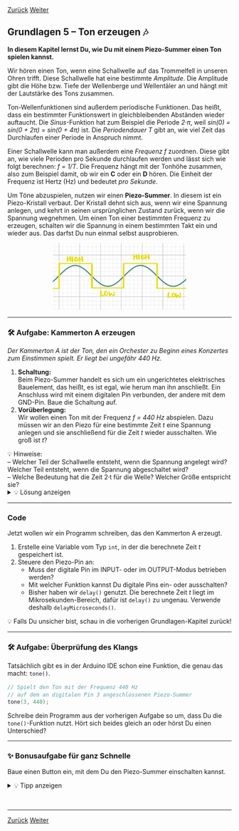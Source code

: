 <link rel="stylesheet" href="assets/css/custom.css?v=2">

<div class="nav-container">
  <a href="Grundlagen4" class="button">Zurück</a>
  <a href="Grundlagen6" class="button">Weiter</a>
</div>

## Grundlagen 5 – Ton erzeugen 🎶

**In diesem Kapitel lernst Du, wie Du mit einem Piezo-Summer einen Ton spielen kannst.**

Wir hören einen Ton, wenn eine Schallwelle auf das Trommelfell in unseren Ohren trifft. Diese Schallwelle hat eine bestimmte *Amplitude*. Die Amplitude gibt die Höhe bzw. Tiefe der Wellenberge und Wellentäler an und hängt mit der Lautstärke des Tons zusammen.

Ton-Wellenfunktionen sind außerdem periodische Funktionen. Das heißt, dass ein bestimmter Funktionswert in gleichbleibenden Abständen wieder auftaucht. Die *Sinus*-Funktion hat zum Beispiel die Periode *2·π*, weil *sin(0) = sin(0 + 2π) = sin(0 + 4π)* ist. Die *Periodendauer T* gibt an, wie viel Zeit das Durchlaufen einer Periode in Anspruch nimmt.

Einer Schallwelle kann man außerdem eine *Frequenz f* zuordnen. Diese gibt an, wie viele Perioden pro Sekunde durchlaufen werden und lässt sich wie folgt berechnen: *f = 1/T*. Die Frequenz hängt mit der Tonhöhe zusammen, also zum Beispiel damit, ob wir ein **C** oder ein **D** hören. Die Einheit der Frequenz ist Hertz (Hz) und bedeutet *pro Sekunde*.

Um Töne abzuspielen, nutzen wir einen **Piezo-Summer**. In diesem ist ein Piezo-Kristall verbaut. Der Kristall dehnt sich aus, wenn wir eine Spannung anlegen, und kehrt in seinen ursprünglichen Zustand zurück, wenn wir die Spannung wegnehmen. Um einen Ton einer bestimmten Frequenz zu erzeugen, schalten wir die Spannung in einem bestimmten Takt ein und wieder aus. Das darfst Du nun einmal selbst ausprobieren.

<p align="center">
  <img src="img/SinusHighLow.jpg" width="300" class="rounded" alt="Sinus und Rechteck-Funktion">
</p>

---

<div class="aufgabe">
<h3>🛠️ Aufgabe: Kammerton A erzeugen</h3>

<p><em>Der Kammerton A ist der Ton, den ein Orchester zu Beginn eines Konzertes zum Einstimmen spielt. Er liegt bei ungefähr 440 Hz.</em></p>

<ol>
  <li><strong>Schaltung:</strong><br>
  Beim Piezo-Summer handelt es sich um ein ungerichtetes elektrisches Bauelement, das heißt, es ist egal, wie herum man ihn anschließt. Ein Anschluss wird mit einem digitalen Pin verbunden, der andere mit dem GND-Pin. Baue die Schaltung auf.</li>
  
  <li><strong>Vorüberlegung:</strong><br>
  Wir wollen einen Ton mit der Frequenz <em>f = 440 Hz</em> abspielen. Dazu müssen wir an den Piezo für eine bestimmte Zeit <em>t</em> eine Spannung anlegen und sie anschließend für die Zeit <em>t</em> wieder ausschalten. Wie groß ist <em>t</em>?</li>
</ol>

<div class="merkbox">
💡 Hinweise:<br>
– Welcher Teil der Schallwelle entsteht, wenn die Spannung angelegt wird? Welcher Teil entsteht, wenn die Spannung abgeschaltet wird?<br>
– Welche Bedeutung hat die Zeit 2·t für die Welle? Welcher Größe entspricht sie?
</div>

<details>
<summary>💡 Lösung anzeigen</summary>
<p>
Die Phase, in der die Spannung angelegt wird, entspricht einem Wellenberg.  
Die Phase, in der die Spannung ausgeschaltet ist, entspricht einem Wellental.  
Die Zeit, die beim Durchlaufen genau eines Wellenbergs und eines Wellentals vergeht, ist die Periodendauer T.  
Die Zeit t ist somit die Hälfte der Periodendauer.  
Also gilt: f = 1/T ↔ T = 1/f → t = T/2 = 1/(2·f).
</p>
</details>
</div>

---

### Code

Jetzt wollen wir ein Programm schreiben, das den Kammerton A erzeugt.

1. Erstelle eine Variable vom Typ `int`, in der die berechnete Zeit *t* gespeichert ist.  
2. Steuere den Piezo-Pin an:
   - Muss der digitale Pin im INPUT- oder im OUTPUT-Modus betrieben werden?  
   - Mit welcher Funktion kannst Du digitale Pins ein- oder ausschalten?  
   - Bisher haben wir `delay()` genutzt. Die berechnete Zeit *t* liegt im Mikrosekunden-Bereich, dafür ist `delay()` zu ungenau. Verwende deshalb `delayMicroseconds()`.

<div class="merkbox">
💡 Falls Du unsicher bist, schau in die vorherigen Grundlagen-Kapitel zurück!
</div>

---

<div class="aufgabe">
<h3>🛠️ Aufgabe: Überprüfung des Klangs</h3>

<p>Tatsächlich gibt es in der Arduino IDE schon eine Funktion, die genau das macht: <code>tone()</code>.</p>

```cpp
// Spielt den Ton mit der Frequenz 440 Hz
// auf dem an digitalen Pin 3 angeschlossenen Piezo-Summer
tone(3, 440);
```

<p>Schreibe dein Programm aus der vorherigen Aufgabe so um, dass Du die <code>tone()</code>-Funktion nutzt.  
Hört sich beides gleich an oder hörst Du einen Unterschied?</p>
</div>

---

<div class="aufgabe">
<h3>✨ Bonusaufgabe für ganz Schnelle</h3>
<p>Baue einen Button ein, mit dem Du den Piezo-Summer einschalten kannst.</p>

<details>
<summary>💡 Tipp anzeigen</summary>
<p>Orientiere dich am Code aus <strong>Grundlagen 4</strong>.</p>
</details>
</div>

<p class="spacing-1">&nbsp;</p>

---

<div class="nav-container">
  <a href="Grundlagen4" class="button">Zurück</a>
  <a href="Grundlagen6" class="button">Weiter</a>
</div>
